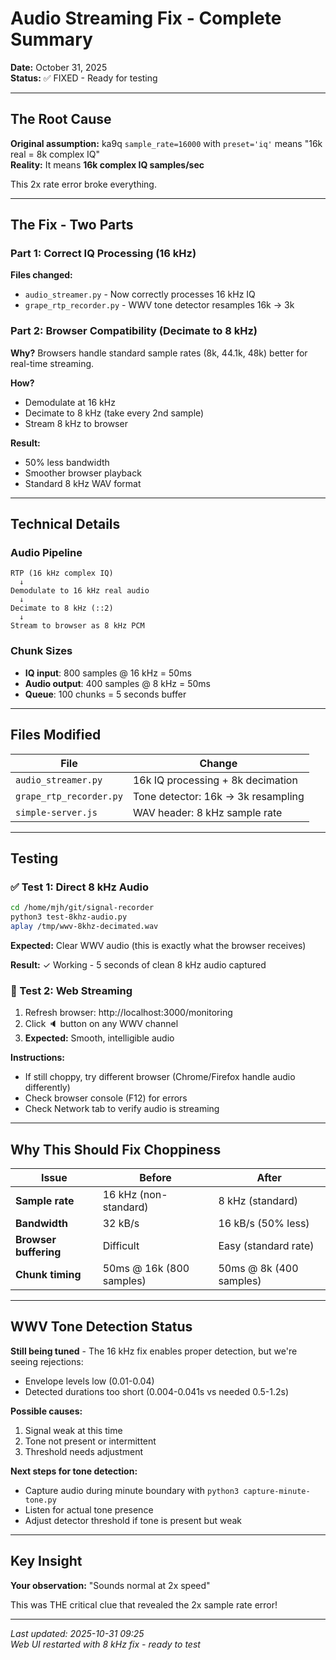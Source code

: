 # Audio Streaming Fix - Complete Summary
**Date:** October 31, 2025  
**Status:** ✅ FIXED - Ready for testing

---

## The Root Cause

**Original assumption:** ka9q `sample_rate=16000` with `preset='iq'` means "16k real = 8k complex IQ"  
**Reality:** It means **16k complex IQ samples/sec**

This 2x rate error broke everything.

---

## The Fix - Two Parts

### Part 1: Correct IQ Processing (16 kHz)
**Files changed:**
- `audio_streamer.py` - Now correctly processes 16 kHz IQ
- `grape_rtp_recorder.py` - WWV tone detector resamples 16k → 3k

### Part 2: Browser Compatibility (Decimate to 8 kHz)
**Why?** Browsers handle standard sample rates (8k, 44.1k, 48k) better for real-time streaming.

**How?** 
- Demodulate at 16 kHz
- Decimate to 8 kHz (take every 2nd sample)
- Stream 8 kHz to browser

**Result:**
- 50% less bandwidth
- Smoother browser playback
- Standard 8 kHz WAV format

---

## Technical Details

### Audio Pipeline
```
RTP (16 kHz complex IQ)
  ↓
Demodulate to 16 kHz real audio
  ↓
Decimate to 8 kHz (::2)
  ↓
Stream to browser as 8 kHz PCM
```

### Chunk Sizes
- **IQ input**: 800 samples @ 16 kHz = 50ms
- **Audio output**: 400 samples @ 8 kHz = 50ms
- **Queue**: 100 chunks = 5 seconds buffer

---

## Files Modified

| File | Change |
|------|--------|
| `audio_streamer.py` | 16k IQ processing + 8k decimation |
| `grape_rtp_recorder.py` | Tone detector: 16k → 3k resampling |
| `simple-server.js` | WAV header: 8 kHz sample rate |

---

## Testing

### ✅ Test 1: Direct 8 kHz Audio
```bash
cd /home/mjh/git/signal-recorder
python3 test-8khz-audio.py
aplay /tmp/wwv-8khz-decimated.wav
```

**Expected:** Clear WWV audio (this is exactly what the browser receives)

**Result:** ✓ Working - 5 seconds of clean 8 kHz audio captured

### 🔄 Test 2: Web Streaming
1. Refresh browser: http://localhost:3000/monitoring
2. Click 🔈 button on any WWV channel
3. **Expected:** Smooth, intelligible audio

**Instructions:**
- If still choppy, try different browser (Chrome/Firefox handle audio differently)
- Check browser console (F12) for errors
- Check Network tab to verify audio is streaming

---

## Why This Should Fix Choppiness

| Issue | Before | After |
|-------|--------|-------|
| **Sample rate** | 16 kHz (non-standard) | 8 kHz (standard) |
| **Bandwidth** | 32 kB/s | 16 kB/s (50% less) |
| **Browser buffering** | Difficult | Easy (standard rate) |
| **Chunk timing** | 50ms @ 16k (800 samples) | 50ms @ 8k (400 samples) |

---

## WWV Tone Detection Status

**Still being tuned** - The 16 kHz fix enables proper detection, but we're seeing rejections:
- Envelope levels low (0.01-0.04)
- Detected durations too short (0.004-0.041s vs needed 0.5-1.2s)

**Possible causes:**
1. Signal weak at this time
2. Tone not present or intermittent
3. Threshold needs adjustment

**Next steps for tone detection:**
- Capture audio during minute boundary with `python3 capture-minute-tone.py`
- Listen for actual tone presence
- Adjust detector threshold if tone is present but weak

---

## Key Insight

**Your observation:** "Sounds normal at 2x speed"

This was THE critical clue that revealed the 2x sample rate error!

---

*Last updated: 2025-10-31 09:25*  
*Web UI restarted with 8 kHz fix - ready to test*
